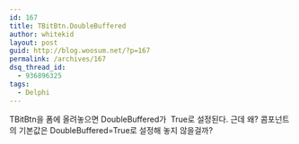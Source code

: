 ```yaml
---
id: 167
title: TBitBtn.DoubleBuffered
author: whitekid
layout: post
guid: http://blog.woosum.net/?p=167
permalink: /archives/167
dsq_thread_id:
  - 936896325
tags:
  - Delphi
---
```

TBitBtn을 폼에 올려놓으면 DoubleBuffered가  True로 설정된다. 근데 왜? 콤포넌트의 기본값은 DoubleBuffered=True로 설정해 놓지 않을걸까?